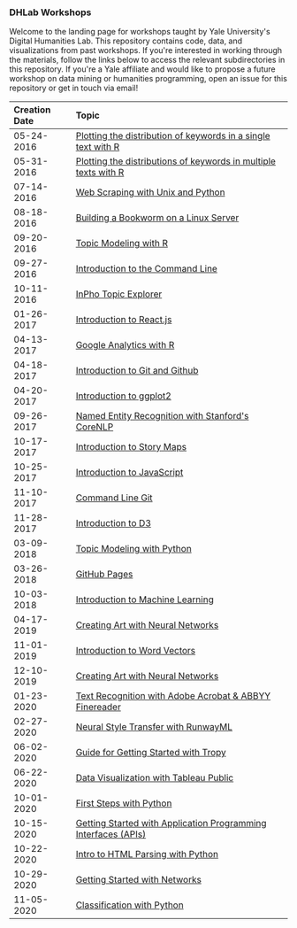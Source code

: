 <!--[![Stories in Ready](https://badge.waffle.io/YaleDHLab/lab-workshops.png?label=ready&title=Ready)](https://waffle.io/YaleDHLab/lab-workshops)-->

### DHLab Workshops

Welcome to the landing page for workshops taught by Yale University's Digital Humanities Lab. This repository contains code, data, and visualizations from past workshops. If you're interested in working through the materials, follow the links below to access the relevant subdirectories in this repository. If you're a Yale affiliate and would like to propose a future workshop on data mining or humanities programming, open an issue for this repository or get in touch via email!

Creation Date | Topic |
:-------------- |:-------------
05-24-2016 | [Plotting the distribution of keywords in a single text with R](https://github.com/YaleDHLab/lab-workshops/tree/master/greek-text-analysis/single-text)
05-31-2016 | [Plotting the distributions of keywords in multiple texts with R](https://github.com/YaleDHLab/lab-workshops/tree/master/greek-text-analysis/multiple-texts)
07-14-2016 | [Web Scraping with Unix and Python](https://github.com/YaleDHLab/lab-workshops/tree/master/web-scraping)
08-18-2016 | [Building a Bookworm on a Linux Server](https://github.com/YaleDHLab/lab-workshops/tree/master/bookworm)
09-20-2016 | [Topic Modeling with R](https://github.com/YaleDHLab/lab-workshops/tree/master/rstudio-dfrtopics)
09-27-2016 | [Introduction to the Command Line](https://github.com/YaleDHLab/lab-workshops/tree/master/command-line)
10-11-2016 | [InPho Topic Explorer](https://github.com/YaleDHLab/lab-workshops/tree/master/inpho-topic-explorer)
01-26-2017 | [Introduction to React.js](https://github.com/YaleDHLab/lab-workshops/tree/master/react)
04-13-2017 | [Google Analytics with R](https://github.com/YaleDHLab/lab-workshops/tree/master/google-analytics)
04-18-2017 | [Introduction to Git and Github](https://github.com/YaleDHLab/lab-workshops/tree/master/intro-to-git)
04-20-2017 | [Introduction to ggplot2](https://github.com/YaleDHLab/lab-workshops/tree/master/intro-to-ggplot)
09-26-2017 | [Named Entity Recognition with Stanford's CoreNLP](https://github.com/YaleDHLab/lab-workshops/tree/master/named-entity-recognition)
10-17-2017 | [Introduction to Story Maps](https://github.com/YaleDHLab/lab-workshops/blob/master/story-maps)
10-25-2017 | [Introduction to JavaScript](https://github.com/YaleDHLab/lab-workshops/blob/master/intro-to-javascript)
11-10-2017 | [Command Line Git](https://github.com/YaleDHLab/lab-workshops/blob/master/command-line-git)
11-28-2017 | [Introduction to D3](https://github.com/YaleDHLab/lab-workshops/blob/master/intro-to-d3)
03-09-2018 | [Topic Modeling with Python](https://github.com/YaleDHLab/lab-workshops/blob/master/topic-modeling-python)
03-26-2018 | [GitHub Pages](https://github.com/YaleDHLab/lab-workshops/blob/master/github-pages/README.md)
10-03-2018 | [Introduction to Machine Learning](https://github.com/YaleDHLab/lab-workshops/blob/master/machine-learning)
04-17-2019 | [Creating Art with Neural Networks](https://github.com/YaleDHLab/lab-workshops/blob/master/generative-art/README.md)
11-01-2019 | [Introduction to Word Vectors](https://github.com/YaleDHLab/lab-workshops/tree/master/word-vectors)
12-10-2019 | [Creating Art with Neural Networks](https://github.com/YaleDHLab/lab-workshops/blob/master/generative-art/README.md)
01-23-2020 | [Text Recognition with Adobe Acrobat & ABBYY Finereader](https://joshuadull.github.io/Text-Recognition-Introduction/)
02-27-2020 | [Neural Style Transfer with RunwayML](https://github.com/YaleDHLab/lab-workshops/tree/master/neural-style-transfer)
06-02-2020 | [Guide for Getting Started with Tropy](https://github.com/YaleDHLab/lab-workshops/blob/master/portable-tropy/README.md)
06-22-2020 | [Data Visualization with Tableau Public](https://github.com/YaleDHLab/lab-workshops/blob/master/tableau/README.md)
10-01-2020 | [First Steps with Python](https://github.com/YaleDHLab/lab-workshops/tree/master/first-steps-with-python)
10-15-2020 | [Getting Started with Application Programming Interfaces (APIs)](https://colab.research.google.com/drive/1R7hckc1-Rm34zFlUBg0-pKWF3zOawYS0?usp=sharing)
10-22-2020 | [Intro to HTML Parsing with Python](https://colab.research.google.com/drive/1r3SJQbE0NFcyl6GkVK3IvajXoAt_3lsF?usp=sharing)
10-29-2020 | [Getting Started with Networks](https://github.com/YaleDHLab/lab-workshops/tree/master/networks)
11-05-2020 | [Classification with Python](https://colab.research.google.com/drive/1toV8HrDatNKsJBxgwiI1dg3Z9C0DDlZ7?usp=sharing)
